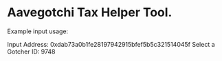 # Aavegotchi Tax Helper Tool.

Example input usage:

Input Address: 0xdab73a0b1fe28197942915bfef5b5c321514045f
Select a Gotcher ID: 9748


